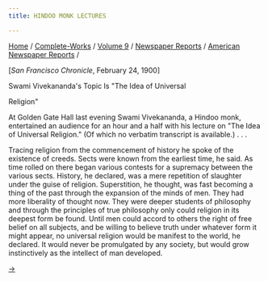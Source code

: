 ```yaml
---
title: HINDOO MONK LECTURES

---
```



[Home](../../../../index.htm) /
[Complete-Works](../../../complete_works.htm) / [Volume
9](../../volume_9_contents.htm) / [Newspaper
Reports](../newspaper_reports_contents.htm) / [American Newspaper
Reports](american_newspaper_contents.htm) /



\[*San Francisco Chronicle*, February 24, 1900\]

Swami Vivekananda's Topic Is "The Idea of Universal

Religion"

At Golden Gate Hall last evening Swami Vivekananda, a Hindoo monk,
entertained an audience for an hour and a half with his lecture on "The
Idea of Universal Religion." (Of which no verbatim transcript is
available.) . . .

Tracing religion from the commencement of history he spoke of the
existence of creeds. Sects were known from the earliest time, he said.
As time rolled on there began various contests for a supremacy between
the various sects. History, he declared, was a mere repetition of
slaughter under the guise of religion. Superstition, he thought, was
fast becoming a thing of the past through the expansion of the minds of
men. They had more liberality of thought now. They were deeper students
of philosophy and through the principles of true philosophy only could
religion in its deepest form be found. Until men could accord to others
the right of free belief on all subjects, and be willing to believe
truth under whatever form it might appear, no universal religion would
be manifest to the world, he declared. It would never be promulgated by
any society, but would grow instinctively as the intellect of man
developed.

[→](57_oakland_tribune_feb_26_1900.htm)


